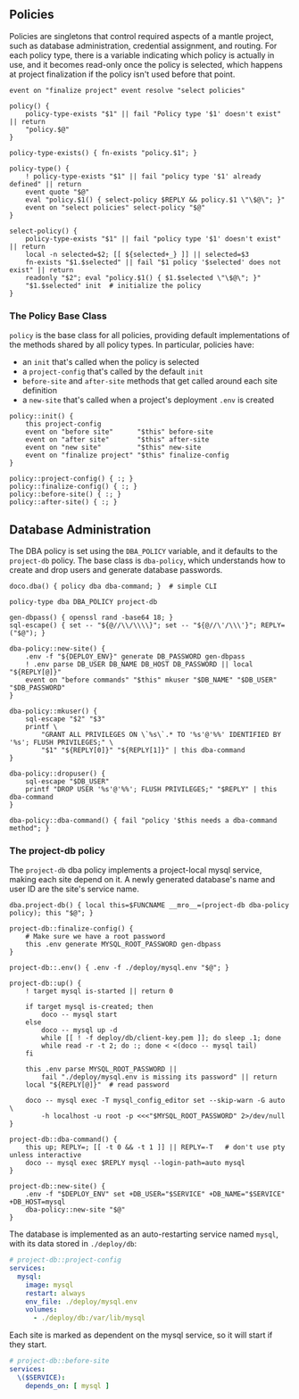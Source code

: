 ## Policies

Policies are singletons that control required aspects of a mantle project, such as database administration, credential assignment, and routing.  For each policy type, there is a variable indicating which policy is actually in use, and it becomes read-only once the policy is selected, which happens at project finalization if the policy isn't used before that point.

```shell
event on "finalize project" event resolve "select policies"

policy() {
	policy-type-exists "$1" || fail "Policy type '$1' doesn't exist" || return
	"policy.$@"
}

policy-type-exists() { fn-exists "policy.$1"; }

policy-type() {
	! policy-type-exists "$1" || fail "policy type '$1' already defined" || return
	event quote "$@"
	eval "policy.$1() { select-policy $REPLY && policy.$1 \"\$@\"; }"
	event on "select policies" select-policy "$@"
}

select-policy() {
	policy-type-exists "$1" || fail "policy type '$1' doesn't exist" || return
	local -n selected=$2; [[ ${selected+_} ]] || selected=$3
	fn-exists "$1.$selected" || fail "$1 policy '$selected' does not exist" || return
	readonly "$2"; eval "policy.$1() { $1.$selected \"\$@\"; }"
	"$1.$selected" init  # initialize the policy
}
```

### The Policy Base Class

`policy` is the base class for all policies, providing default implementations of the methods shared by all policy types.  In particular, policies have:

* an `init` that's called when the policy is selected
* a `project-config` that's called by the default `init`
* `before-site` and `after-site` methods that get called around each site definition
* a `new-site` that's called when a project's deployment `.env` is created

```shell
policy::init() {
	this project-config
	event on "before site"      "$this" before-site
	event on "after site"       "$this" after-site
	event on "new site"         "$this" new-site
	event on "finalize project" "$this" finalize-config
}

policy::project-config() { :; }
policy::finalize-config() { :; }
policy::before-site() { :; }
policy::after-site() { :; }
```

## Database Administration

The DBA policy is set using the `DBA_POLICY` variable, and it defaults to the `project-db` policy.  The base class is `dba-policy`, which understands how to create and drop users and generate database passwords.

```shell
doco.dba() { policy dba dba-command; }  # simple CLI

policy-type dba DBA_POLICY project-db

gen-dbpass() { openssl rand -base64 18; }
sql-escape() { set -- "${@//\\/\\\\}"; set -- "${@//\'/\\\'}"; REPLY=("$@"); }

dba-policy::new-site() {
	.env -f "${DEPLOY_ENV}" generate DB_PASSWORD gen-dbpass
	! .env parse DB_USER DB_NAME DB_HOST DB_PASSWORD || local "${REPLY[@]}"
	event on "before commands" "$this" mkuser "$DB_NAME" "$DB_USER" "$DB_PASSWORD"
}

dba-policy::mkuser() {
	sql-escape "$2" "$3"
	printf \
        "GRANT ALL PRIVILEGES ON \`%s\`.* TO '%s'@'%%' IDENTIFIED BY '%s'; FLUSH PRIVILEGES;" \
        "$1" "${REPLY[0]}" "${REPLY[1]}" | this dba-command
}

dba-policy::dropuser() {
	sql-escape "$DB_USER"
	printf "DROP USER '%s'@'%%'; FLUSH PRIVILEGES;" "$REPLY" | this dba-command
}

dba-policy::dba-command() { fail "policy '$this needs a dba-command method"; }
```

### The project-db policy

The `project-db` dba policy implements a project-local mysql service, making each site depend on it.  A newly generated database's name and user ID are the site's service name.

```shell
dba.project-db() { local this=$FUNCNAME __mro__=(project-db dba-policy policy); this "$@"; }

project-db::finalize-config() {
	# Make sure we have a root password
	this .env generate MYSQL_ROOT_PASSWORD gen-dbpass
}

project-db::.env() { .env -f ./deploy/mysql.env "$@"; }

project-db::up() {
	! target mysql is-started || return 0

	if target mysql is-created; then
		doco -- mysql start
	else
		doco -- mysql up -d
		while [[ ! -f deploy/db/client-key.pem ]]; do sleep .1; done
		while read -r -t 2; do :; done < <(doco -- mysql tail)
	fi

	this .env parse MYSQL_ROOT_PASSWORD ||
		fail "./deploy/mysql.env is missing its password" || return
	local "${REPLY[@]}"  # read password

	doco -- mysql exec -T mysql_config_editor set --skip-warn -G auto \
		-h localhost -u root -p <<<"$MYSQL_ROOT_PASSWORD" 2>/dev/null
}

project-db::dba-command() {
	this up; REPLY=; [[ -t 0 && -t 1 ]] || REPLY=-T   # don't use pty unless interactive
	doco -- mysql exec $REPLY mysql --login-path=auto mysql
}

project-db::new-site() {
	.env -f "$DEPLOY_ENV" set +DB_USER="$SERVICE" +DB_NAME="$SERVICE" +DB_HOST=mysql
	dba-policy::new-site "$@"
}
```

The database is implemented as an auto-restarting service named `mysql`, with its data stored in `./deploy/db`:

```yaml @func project-db::project-config
# project-db::project-config
services:
  mysql:
    image: mysql
    restart: always
    env_file: ./deploy/mysql.env
    volumes:
      - ./deploy/db:/var/lib/mysql
```

Each site is marked as dependent on the mysql service, so it will start if they start.

```yaml @func project-db::before-site
# project-db::before-site
services:
  \($SERVICE):
    depends_on: [ mysql ]
```


